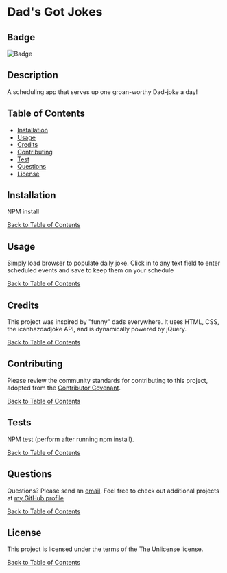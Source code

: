 # Dad's Got Jokes

## Badge

![Badge](https://img.shields.io/badge/license-The%20Unlicense-green.svg)

## Description

A scheduling app that serves up one groan-worthy Dad-joke a day!

## Table of Contents

- [Installation](#Installation)
- [Usage](#Usage)
- [Credits](#Credits)
- [Contributing](#Contributing)
- [Test](#Tests)
- [Questions](#Questions)
- [License](#License)

## Installation

NPM install

[Back to Table of Contents](#table-of-contents)

## Usage

Simply load browser to populate daily joke. Click in to any text field to enter scheduled events and save to keep them on your schedule

[Back to Table of Contents](#table-of-contents)

## Credits

This project was inspired by "funny" dads everywhere. It uses HTML, CSS, the icanhazdadjoke API, and is dynamically powered by jQuery.

[Back to Table of Contents](#table-of-contents)

## Contributing

Please review the community standards for contributing to this project, adopted from the [Contributor Covenant](https://www.contributor-covenant.org/).

[Back to Table of Contents](#table-of-contents)

## Tests

NPM test (perform after running npm install).

[Back to Table of Contents](#table-of-contents)

## Questions

Questions? Please send an [email](jenbob@somewhere.com). Feel free to check out additional projects at [my GitHub profile](https://github.com/someRepo)

[Back to Table of Contents](#table-of-contents)

## License

This project is licensed under the terms of the The Unlicense license.

[Back to Table of Contents](#table-of-contents)
